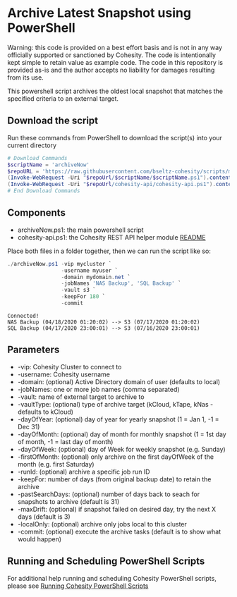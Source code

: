 # Archive Latest Snapshot using PowerShell

Warning: this code is provided on a best effort basis and is not in any way officially supported or sanctioned by Cohesity. The code is intentionally kept simple to retain value as example code. The code in this repository is provided as-is and the author accepts no liability for damages resulting from its use.

This powershell script archives the oldest local snapshot that matches the specified criteria to an external target.

## Download the script

Run these commands from PowerShell to download the script(s) into your current directory

```powershell
# Download Commands
$scriptName = 'archiveNow'
$repoURL = 'https://raw.githubusercontent.com/bseltz-cohesity/scripts/master/powershell'
(Invoke-WebRequest -Uri "$repoUrl/$scriptName/$scriptName.ps1").content | Out-File "$scriptName.ps1"; (Get-Content "$scriptName.ps1") | Set-Content "$scriptName.ps1"
(Invoke-WebRequest -Uri "$repoUrl/cohesity-api/cohesity-api.ps1").content | Out-File cohesity-api.ps1; (Get-Content cohesity-api.ps1) | Set-Content cohesity-api.ps1
# End Download Commands
```

## Components

* archiveNow.ps1: the main powershell script
* cohesity-api.ps1: the Cohesity REST API helper module [README](https://github.com/bseltz-cohesity/scripts/tree/master/powershell/cohesity-api)

Place both files in a folder together, then we can run the script like so:

```powershell
./archiveNow.ps1 -vip mycluster `
                 -username myuser `
                 -domain mydomain.net `
                 -jobNames 'NAS Backup', 'SQL Backup' `
                 -vault s3 `
                 -keepFor 180 `
                 -commit
```

```text
Connected!
NAS Backup (04/18/2020 01:20:02) --> S3 (07/17/2020 01:20:02)
SQL Backup (04/17/2020 23:00:01) --> S3 (07/16/2020 23:00:01)
```

## Parameters

* -vip: Cohesity Cluster to connect to
* -username: Cohesity username
* -domain: (optional) Active Directory domain of user (defaults to local)
* -jobNames: one or more job names (comma separated)
* -vault: name of external target to archive to
* -vaultType: (optional) type of archive target (kCloud, kTape, kNas - defaults to kCloud)
* -dayOfYear: (optional) day of year for yearly snapshot (1 = Jan 1, -1 = Dec 31)
* -dayOfMonth: (optional) day of month for monthly snapshot (1 = 1st day of month, -1 = last day of month)
* -dayOfWeek: (optional) day of Week for weekly snapshot (e.g. Sunday)
* -firstOfMonth: (optional) only archive on the first dayOfWeek of the month (e.g. first Saturday)
* -runId: (optional) archive a specific job run ID
* -keepFor: number of days (from original backup date) to retain the archive
* -pastSearchDays: (optional) number of days back to seach for snapshots to archive (default is 31)
* -maxDrift: (optional) if snapshot failed on desired day, try the next X days (default is 3)
* -localOnly: (optional) archive only jobs local to this cluster
* -commit: (optional) execute the archive tasks (default is to show what would happen)

## Running and Scheduling PowerShell Scripts

For additional help running and scheduling Cohesity PowerShell scripts, please see [Running Cohesity PowerShell Scripts](https://github.com/bseltz-cohesity/scripts/blob/master/powershell/Running%20Cohesity%20PowerShell%20Scripts.pdf)
